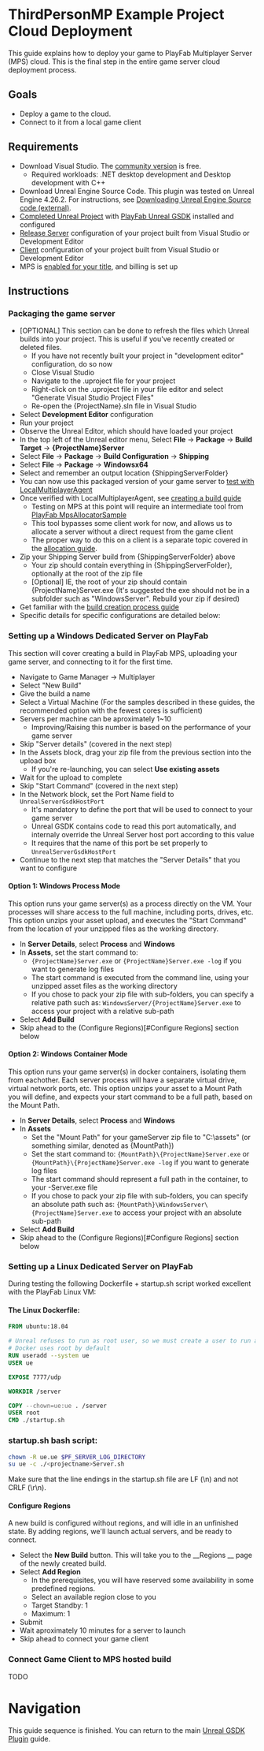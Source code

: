 # ThirdPersonMP Example Project Cloud Deployment

This guide explains how to deploy your game to PlayFab Multiplayer Server (MPS) cloud. This is the final step in the entire game server cloud deployment process.

## Goals

* Deploy a game to the cloud.
* Connect to it from a local game client

## Requirements

* Download Visual Studio. The [community version](https://visualstudio.microsoft.com/vs/community/) is free.
	* Required workloads: .NET desktop development and Desktop development with C++
* Download Unreal Engine Source Code. This plugin was tested on Unreal Engine 4.26.2. For instructions, see [Downloading Unreal Engine Source code (external)](https://docs.unrealengine.com/4.26/ProgrammingAndScripting/ProgrammingWithCPP/DownloadingSourceCode/).
* [Completed Unreal Project](ThirdPersonMPSetup.md) with [PlayFab Unreal GSDK](ThirdPersonMPGSDKSetup.md) installed and configured
* [Release Server](ThirdPersonMPBuild.md) configuration of your project built from Visual Studio or Development Editor
* [Client](ThirdPersonMPBuild.md) configuration of your project built from Visual Studio or Development Editor
* MPS is [enabled for your title](https://docs.microsoft.com/gaming/playfab/features/multiplayer/servers/enable-playfab-multiplayer-servers), and billing is set up

## Instructions

### Packaging the game server

* [OPTIONAL] This section can be done to refresh the files which Unreal builds into your project. This is useful if you've recently created or deleted files.
	* If you have not recently built your project in "development editor" configuration, do so now
	* Close Visual Studio
	* Navigate to the .uproject file for your project
	* Right-click on the .uproject file in your file editor and select "Generate Visual Studio Project Files"	
	* Re-open the {ProjectName}.sln file in Visual Studio
* Select __Development Editor__ configuration
* Run your project
* Observe the Unreal Editor, which should have loaded your project
* In the top left of the Unreal editor menu, Select __File__ -> __Package__ -> __Build Target__ -> __{ProjectName}Server__
* Select __File__ -> __Package__ -> __Build Configuration__ -> __Shipping__
* Select __File__ -> __Package__ -> __Windowsx64__
* Select and remember an output location {ShippingServerFolder}
* You can now use this packaged version of your game server to [test with LocalMultiplayerAgent](https://docs.microsoft.com/gaming/playfab/features/multiplayer/servers/locally-debugging-game-servers-and-integration-with-playfab)
* Once verified with LocalMultiplayerAgent, see [creating a build guide](https://docs.microsoft.com/gaming/playfab/features/multiplayer/servers/deploying-playfab-multiplayer-server-builds)
	* Testing on MPS at this point will require an intermediate tool from [PlayFab MpsAllocatorSample](https://github.com/PlayFab/MpsSamples/blob/master/MpsAllocatorSample/README.md)
	* This tool bypasses some client work for now, and allows us to allocate a server without a direct request from the game client
	* The proper way to do this on a client is a separate topic covered in the [allocation guide](https://docs.microsoft.com/gaming/playfab/features/multiplayer/servers/allocating-game-servers-and-configuring-vs-debugging-tools).
* Zip your Shipping Server build from {ShippingServerFolder} above
	* Your zip should contain everything in {ShippingServerFolder}, optionally at the root of the zip file
	* [Optional] IE, the root of your zip should contain {ProjectName}Server.exe (It's suggested the exe should not be in a subfolder such as "WindowsServer". Rebuild your zip if desired)
* Get familiar with the [build creation process guide](https://docs.microsoft.com/gaming/playfab/features/multiplayer/servers/deploying-playfab-multiplayer-server-builds)
* Specific details for specific configurations are detailed below:

### Setting up a Windows Dedicated Server on PlayFab

This section will cover creating a build in PlayFab MPS, uploading your game server, and connecting to it for the first time.

* Navigate to Game Manager -> Multiplayer
* Select "New Build"
* Give the build a name
* Select a Virtual Machine (For the samples described in these guides, the recommended option with the fewest cores is sufficient)
* Servers per machine can be aproximately 1~10
	* Improving/Raising this number is based on the performance of your game server
* Skip "Server details" (covered in the next step)
* In the Assets block, drag your zip file from the previous section into the upload box
	* If you're re-launching, you can select __Use existing assets__
* Wait for the upload to complete
* Skip "Start Command" (covered in the next step)
* In the Network block, set the Port Name field to ```UnrealServerGsdkHostPort```
	* It's mandatory to define the port that will be used to connect to your game server
	* Unreal GSDK contains code to read this port automatically, and internaly override the Unreal Server host port according to this value
	* It requires that the name of this port be set properly to ```UnrealServerGsdkHostPort```
* Continue to the next step that matches the "Server Details" that you want to configure

#### Option 1: Windows Process Mode

This option runs your game server(s) as a process directly on the VM. Your processes will share access to the full machine, including ports, drives, etc. This option unzips your asset upload, and executes the "Start Command" from the location of your unzipped files as the working directory.

* In __Server Details__, select __Process__ and __Windows__
* In __Assets__, set the start command to:
	* ```{ProjectName}Server.exe``` or ```{ProjectName}Server.exe -log``` if you want to generate log files
	* The start command is executed from the command line, using your unzipped asset files as the working directory
	* If you chose to pack your zip file with sub-folders, you can specify a relative path such as: ```WindowsServer/{ProjectName}Server.exe``` to access your project with a relative sub-path
* Select __Add Build__
* Skip ahead to the (Configure Regions)[#Configure Regions] section below

#### Option 2: Windows Container Mode

This option runs your game server(s) in docker containers, isolating them from eachother. Each server process will have a separate virtual drive, virtual network ports, etc. This option unzips your asset to a Mount Path you will define, and expects your start command to be a full path, based on the Mount Path.

* In __Server Details__, select __Process__ and __Windows__
* In __Assets__
	* Set the "Mount Path" for your gameServer zip file to "C:\assets" (or something similar, denoted as {MountPath})
	* Set the start command to: ```{MountPath}\{ProjectName}Server.exe``` or ```{MountPath}\{ProjectName}Server.exe -log``` if you want to generate log files
	* The start command should represent a full path in the container, to your -Server.exe file
	* If you chose to pack your zip file with sub-folders, you can specify an absolute path such as: ```{MountPath}\WindowsServer\{ProjectName}Server.exe``` to access your project with an absolute sub-path
* Select __Add Build__
* Skip ahead to the (Configure Regions)[#Configure Regions] section below

### Setting up a Linux Dedicated Server on PlayFab

During testing the following Dockerfile + startup.sh script worked excellent with the PlayFab Linux VM:

#### The Linux Dockerfile:

```Dockerfile
FROM ubuntu:18.04

# Unreal refuses to run as root user, so we must create a user to run as
# Docker uses root by default
RUN useradd --system ue
USER ue

EXPOSE 7777/udp

WORKDIR /server

COPY --chown=ue:ue . /server
USER root
CMD ./startup.sh
```

### startup.sh bash script:

```bash
chown -R ue.ue $PF_SERVER_LOG_DIRECTORY
su ue -c ./<projectname>Server.sh
```
Make sure that the line endings in the startup.sh file are LF (\\n) and not CRLF (\\r\\n).

#### Configure Regions

A new build is configured without regions, and will idle in an unfinished state. By adding regions, we'll launch actual servers, and be ready to connect.

* Select the __New Build__ button. This will take you to the __Regions __ page of the newly created build.
* Select __Add Region__
	* In the prerequisites, you will have reserved some availability in some predefined regions.
	* Select an available region close to you
	* Target Standby: 1
	* Maximum: 1
* Submit
* Wait aproximately 10 minutes for a server to launch
* Skip ahead to connect your game client

### Connect Game Client to MPS hosted build

TODO

# Navigation

This guide sequence is finished. You can return to the main [Unreal GSDK Plugin](README.md) guide.

